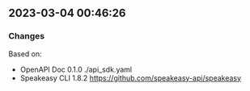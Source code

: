 

## 2023-03-04 00:46:26
### Changes
Based on:
- OpenAPI Doc 0.1.0 ./api_sdk.yaml
- Speakeasy CLI 1.8.2 https://github.com/speakeasy-api/speakeasy